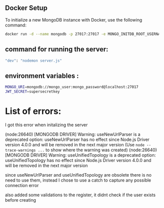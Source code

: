 
## Docker Setup

To initialize a new MongoDB instance with Docker, use the following command:

```bash
docker run -d --name mongodb -p 27017:27017 -e MONGO_INITDB_ROOT_USERNAME=mongo_user -e MONGO_INITDB_ROOT_PASSWORD=mongo_password -v ~/mongo-data:/data/db mongo:latest
```
## command for running the server:
```bash
"dev": "nodemon server.js"
```

## environment variables :
```bash
MONGO_URI=mongodb://mongo_user:mongo_password@localhost:27017
JWT_SECRET=supersecretkey
```

# List of errors:
I got this error when initalizing the server

(node:26640) [MONGODB DRIVER] Warning: useNewUrlParser is a deprecated option: useNewUrlParser has no effect since Node.js Driver version 4.0.0 and will be removed in the next major version
(Use `node --trace-warnings ...` to show where the warning was created)
(node:26640) [MONGODB DRIVER] Warning: useUnifiedTopology is a deprecated option: useUnifiedTopology has no effect since Node.js Driver version 4.0.0 and will be removed in the next major version

since useNewUrlParser and useUnifiedTopology are obsolete there is no need to use them, instead I chose to use a catch to capture any possible connection error

also added some validations to the register, it didnt check if the user exists before creating



